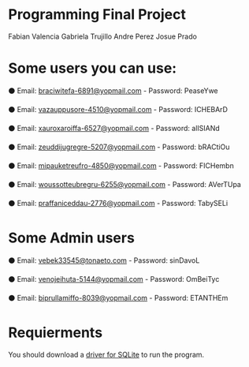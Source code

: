 # Programming Final Project
Fabian Valencia
Gabriela Trujillo
Andre Perez
Josue Prado

# Some users you can use:
⚫ Email: braciwitefa-6891@yopmail.com - Password: PeaseYwe


⚫ Email: vazauppusore-4510@yopmail.com - Password: ICHEBArD


⚫ Email: xauroxaroiffa-6527@yopmail.com - Password: alISIANd


⚫ Email: zeuddijugregre-5207@yopmail.com - Password: bRACtiOu


⚫ Email: mipauketreufro-4850@yopmail.com - Password: FICHembn


⚫ Email: woussotteubregru-6255@yopmail.com - Password: AVerTUpa


⚫ Email: praffaniceddau-2776@yopmail.com - Password: TabySELi

# Some Admin users
⚫ Email: vebek33545@tonaeto.com - Password: sinDavoL


⚫ Email: venojeihuta-5144@yopmail.com - Password: OmBeiTyc


⚫ Email: biprullamiffo-8039@yopmail.com - Password: ETANTHEm

# Requierments
You should download a [driver for SQLite](https://github.com/xerial/sqlite-jdbc/releases) to run the program.
